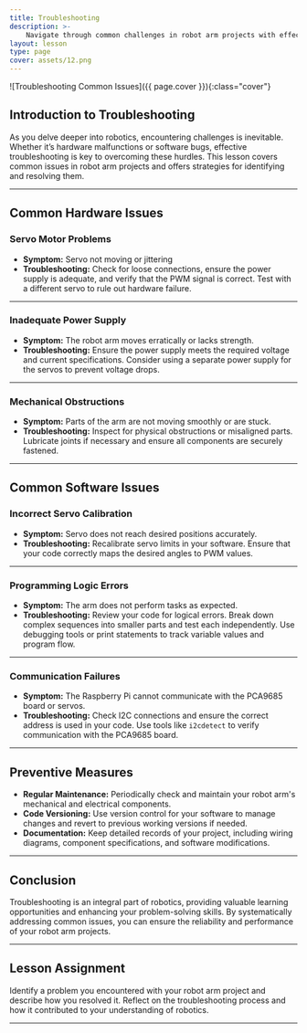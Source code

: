 ```yaml
---
title: Troubleshooting
description: >-
    Navigate through common challenges in robot arm projects with effective troubleshooting techniques, ensuring smooth operation and maintenance.
layout: lesson
type: page
cover: assets/12.png
---
```


![Troubleshooting Common Issues]({{ page.cover }}){:class="cover"}

## Introduction to Troubleshooting

As you delve deeper into robotics, encountering challenges is inevitable. Whether it’s hardware malfunctions or software bugs, effective troubleshooting is key to overcoming these hurdles. This lesson covers common issues in robot arm projects and offers strategies for identifying and resolving them.

---

## Common Hardware Issues

### Servo Motor Problems

- **Symptom:** Servo not moving or jittering
- **Troubleshooting:** Check for loose connections, ensure the power supply is adequate, and verify that the PWM signal is correct. Test with a different servo to rule out hardware failure.

---

### Inadequate Power Supply

- **Symptom:** The robot arm moves erratically or lacks strength.
- **Troubleshooting:** Ensure the power supply meets the required voltage and current specifications. Consider using a separate power supply for the servos to prevent voltage drops.

---

### Mechanical Obstructions

- **Symptom:** Parts of the arm are not moving smoothly or are stuck.
- **Troubleshooting:** Inspect for physical obstructions or misaligned parts. Lubricate joints if necessary and ensure all components are securely fastened.

---

## Common Software Issues

### Incorrect Servo Calibration

- **Symptom:** Servo does not reach desired positions accurately.
- **Troubleshooting:** Recalibrate servo limits in your software. Ensure that your code correctly maps the desired angles to PWM values.

---

### Programming Logic Errors

- **Symptom:** The arm does not perform tasks as expected.
- **Troubleshooting:** Review your code for logical errors. Break down complex sequences into smaller parts and test each independently. Use debugging tools or print statements to track variable values and program flow.

---

### Communication Failures

- **Symptom:** The Raspberry Pi cannot communicate with the PCA9685 board or servos.
- **Troubleshooting:** Check I2C connections and ensure the correct address is used in your code. Use tools like `i2cdetect` to verify communication with the PCA9685 board.

---

## Preventive Measures

- **Regular Maintenance:** Periodically check and maintain your robot arm's mechanical and electrical components.
- **Code Versioning:** Use version control for your software to manage changes and revert to previous working versions if needed.
- **Documentation:** Keep detailed records of your project, including wiring diagrams, component specifications, and software modifications.

---

## Conclusion

Troubleshooting is an integral part of robotics, providing valuable learning opportunities and enhancing your problem-solving skills. By systematically addressing common issues, you can ensure the reliability and performance of your robot arm projects.

---

## Lesson Assignment

Identify a problem you encountered with your robot arm project and describe how you resolved it. Reflect on the troubleshooting process and how it contributed to your understanding of robotics.

---

